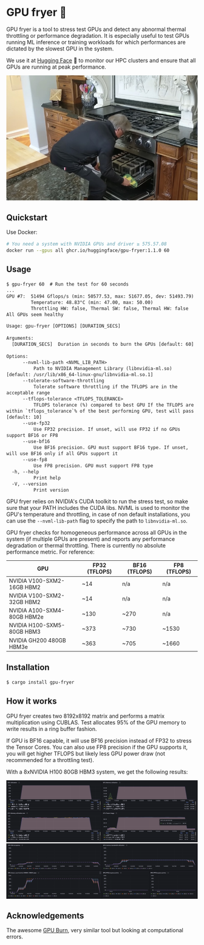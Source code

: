 # GPU fryer 🍳

GPU fryer is a tool to stress test GPUs and detect any abnormal thermal throttling or performance degradation.
It is especially useful to test GPUs running ML inference or training workloads for which
performances are dictated by the slowest GPU in the system.

We use it at [Hugging Face](https://huggingface.co) 🤗 to monitor our HPC clusters and ensure that all GPUs are running at peak performance.

![cooking.jpg](./assets/cooking.jpg)

## Quickstart

Use Docker:

```bash
# You need a system with NVIDIA GPUs and driver ≥ 575.57.08
docker run --gpus all ghcr.io/huggingface/gpu-fryer:1.1.0 60
```

## Usage

```
$ gpu-fryer 60  # Run the test for 60 seconds
...
GPU #7:  51494 Gflops/s (min: 50577.53, max: 51677.05, dev: 51493.79)
         Temperature: 48.83°C (min: 47.00, max: 50.00)
         Throttling HW: false, Thermal SW: false, Thermal HW: false
All GPUs seem healthy
```

```
Usage: gpu-fryer [OPTIONS] [DURATION_SECS]

Arguments:
  [DURATION_SECS]  Duration in seconds to burn the GPUs [default: 60]

Options:
      --nvml-lib-path <NVML_LIB_PATH>
          Path to NVIDIA Management Library (libnvidia-ml.so) [default: /usr/lib/x86_64-linux-gnu/libnvidia-ml.so.1]
      --tolerate-software-throttling
          Tolerate software throttling if the TFLOPS are in the acceptable range
      --tflops-tolerance <TFLOPS_TOLERANCE>
          TFLOPS tolerance (%) compared to best GPU If the TFLOPS are within `tflops_tolerance`% of the best performing GPU, test will pass [default: 10]
      --use-fp32
          Use FP32 precision. If unset, will use FP32 if no GPUs support BF16 or FP8
      --use-bf16
          Use BF16 precision. GPU must support BF16 type. If unset, will use BF16 only if all GPUs support it
      --use-fp8
          Use FP8 precision. GPU must support FP8 type
  -h, --help
          Print help
  -V, --version
          Print version
```

GPU fryer relies on NVIDIA's CUDA toolkit to run the stress test, so make sure
that your PATH includes the CUDA libs.
NVML is used to monitor the GPU's temperature and throttling, in case of non default
installations, you can use the `--nvml-lib-path` flag to specify the path to `libnvidia-ml.so`.

GPU fryer checks for homogeneous performance across all GPUs in the system (if multiple GPUs are present) and reports
any performance degradation or thermal throttling.
There is currently no absolute performance metric. For reference:

| GPU                         | FP32 (TFLOPS)  | BF16 (TFLOPS)  | FP8 (TFLOPS)   |
|-----------------------------|----------------|----------------|----------------|
| NVIDIA V100-SXM2-16GB HBM2  | ~14            | n/a            | n/a            |
| NVIDIA V100-SXM2-32GB HBM2  | ~14            | n/a            | n/a            |
| NVIDIA A100-SXM4-80GB HBM2e | ~130           | ~270           | n/a            |
| NVIDIA H100-SXM5-80GB HBM3  | ~373           | ~730           | ~1530          |
| NVIDIA GH200 480GB HBM3e    | ~363           | ~705           | ~1660          |



## Installation

```bash
$ cargo install gpu-fryer
```

## How it works

GPU fryer creates two 8192x8192 matrix and performs a matrix multiplication using CUBLAS.
Test allocates 95% of the GPU memory to write results in a ring buffer fashion.

If GPU is BF16 capable, it will use BF16 precision instead of FP32 to stress the Tensor Cores.
You can also use FP8 precision if the GPU supports it, you will get higher TFLOPS but likely less GPU power draw (not
recommended for a throttling test).

With a 8xNVIDIA H100 80GB HBM3 system, we get the following results:

![utilization.png](assets/utilization.png)
![tensorcores.png](assets/tensorcores.png)

## Acknowledgements

The awesome [GPU Burn](https://github.com/wilicc/gpu-burn), very similar tool but looking at computational errors.
